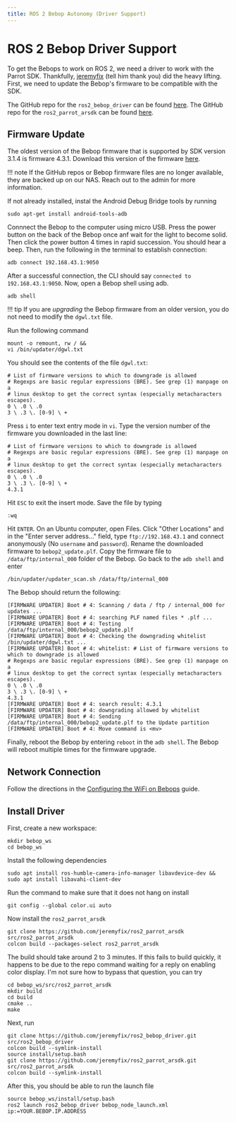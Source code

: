 ```yaml
---
title: ROS 2 Bebop Autonomy (Driver Support)
---
```


# ROS 2 Bebop Driver Support

To get the Bebops to work on ROS 2, we need a driver to work with the Parrot SDK. Thankfully, [jeremyfix](https://github.com/jeremyfix) (tell him thank you) did the heavy lifting. First, we need to update the Bebop's firmware to be compatible with the SDK.

The GitHub repo for the `ros2_bebop_driver` can be found [here](https://github.com/jeremyfix/ros2_bebop_driver?tab=readme-ov-file). The GitHub repo for the `ros2_parrot_arsdk` can be found [here](https://github.com/jeremyfix/ros2_parrot_arsdk).

## Firmware Update

The oldest version of the Bebop firmware that is supported by SDK version 3.1.4 is firmware 4.3.1. Download this version of the firmware [here](https://github-wiki-see.page/m/uavpal/beboptwo4g/wiki/Manual-firmware-upgrade-and-downgrade-of-Parrot-Bebop-2).

!!! note
	If the GitHub repos or Bebop firmware files are no longer available, they are backed up on our NAS. Reach out to the admin for more information.

If not already installed, instal the Android Debug Bridge tools by running

```
sudo apt-get install android-tools-adb
```

Connnect the Bebop to the computer using micro USB. Press the power button on the back of the Bebop once anf wait for the light to become solid. Then click the power button 4 times in rapid succession. You should hear a beep. Then, run the following in the terminal to establish connection:

```
adb connect 192.168.43.1:9050
```

After a successful connection, the CLI should say `connected to 192.168.43.1:9050`. Now, open a Bebop shell using adb.

```
adb shell
```

!!! tip
		If you are *upgrading* the Bebop firmware from an older version, you do not need to modify the `dgwl.txt` file.

Run the following command

```
mount -o remount, rw / &&
vi /bin/updater/dgwl.txt
```

You should see the contents of the file `dgwl.txt`:

```
# List of firmware versions to which to downgrade is allowed
# Regexps are basic regular expressions (BRE). See grep (1) manpage on a
# linux desktop to get the correct syntax (especially metacharacters escapes).
0 \ .0 \ .0
3 \ .3 \. [0-9] \ +
```

Press `i` to enter text entry mode in `vi`. Type the version number of the firmware you downloaded in the last line:

```
# List of firmware versions to which to downgrade is allowed
# Regexps are basic regular expressions (BRE). See grep (1) manpage on a
# linux desktop to get the correct syntax (especially metacharacters escapes).
0 \ .0 \ .0
3 \ .3 \. [0-9] \ +
4.3.1
```

Hit `ESC` to exit the insert mode. Save the file by typing

```
:wq
```

Hit `ENTER`. On an Ubuntu computer, open Files. Click "Other Locations" and in the "Enter server address..." field, type `ftp://192.168.43.1` and connect anonymously (No `username` and `password`). Rename the downloaded firmware to `bebop2_update.plf`. Copy the firmware file to `/data/ftp/internal_000` folder of the Bebop. Go back to the `adb shell` and enter

```
/bin/updater/updater_scan.sh /data/ftp/internal_000
```

The Bebop should return the following:

```
[FIRMWARE UPDATER] Boot # 4: Scanning / data / ftp / internal_000 for updates ...
[FIRMWARE UPDATER] Boot # 4: searching PLF named files * .plf ...
[FIRMWARE UPDATER] Boot # 4: Testing /data/ftp/internal_000/bebop2_update.plf
[FIRMWARE UPDATER] Boot # 4: Checking the downgrading whitelist /bin/updater/dgwl.txt ...
[FIRMWARE UPDATER] Boot # 4: whitelist: # List of firmware versions to which to downgrade is allowed
# Regexps are basic regular expressions (BRE). See grep (1) manpage on a
# linux desktop to get the correct syntax (especially metacharacters escapes).
0 \ .0 \ .0
3 \ .3 \. [0-9] \ +
4.3.1
[FIRMWARE UPDATER] Boot # 4: search result: 4.3.1
[FIRMWARE UPDATER] Boot # 4: downgrading allowed by whitelist
[FIRMWARE UPDATER] Boot # 4: Sending
/data/ftp/internal_000/bebop2_update.plf to the Update partition
[FIRMWARE UPDATER] Boot # 4: Move command is <mv>
```

Finally, reboot the Bebop by entering `reboot` in the `adb shell`. The Bebop will reboot multiple times for the firmware upgrade.

## Network Connection

Follow the directions in the [Configuring the WiFi on Bebops](../parrot/configure-network.md) guide. 
## Install Driver

First, create a new workspace:

```
mkdir bebop_ws
cd bebop_ws
```

Install the following dependencies

```
sudo apt install ros-humble-camera-info-manager libavdevice-dev && sudo apt install libavahi-client-dev

```

Run the command to make sure that it does not hang on install

```
git config --global color.ui auto
```

Now install the `ros2_parrot_arsdk`

```
git clone https://github.com/jeremyfix/ros2_parrot_arsdk src/ros2_parrot_arsdk
colcon build --packages-select ros2_parrot_arsdk
```

The build should take around 2 to 3 minutes. If this fails to build quickly, it happens to be due to the repo command waiting for a reply on enabling color display. I'm not sure how to bypass that question, you can try

```
cd bebop_ws/src/ros2_parrot_arsdk
mkdir build
cd build
cmake ..
make
```

Next, run

```
git clone https://github.com/jeremyfix/ros2_bebop_driver.git src/ros2_bebop_driver
colcon build --symlink-install
source install/setup.bash
git clone https://github.com/jeremyfix/ros2_parrot_arsdk.git src/ros2_parrot_arsdk
colcon build --symlink-install
```

After this, you should be able to run the launch file

```
source bebop_ws/install/setup.bash
ros2 launch ros2_bebop_driver bebop_node_launch.xml ip:=YOUR.BEBOP.IP.ADDRESS
```
